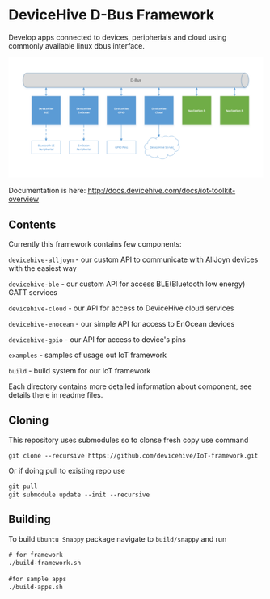 # DeviceHive D-Bus Framework


Develop apps connected to devices, peripherials and cloud using commonly available linux dbus interface.

![](framework.png?raw=true)

Documentation is here: http://docs.devicehive.com/docs/iot-toolkit-overview

## Contents

Currently this framework contains few components:

`devicehive-alljoyn` - our custom API to communicate with AllJoyn devices with the easiest way

`devicehive-ble` - our custom API for access BLE(Bluetooth low energy) GATT services

`devicehive-cloud` - our API for access to DeviceHive cloud services

`devicehive-enocean` - our simple API for access to EnOcean devices

`devicehive-gpio` - our API for access to device's pins

`examples` - samples of usage out IoT framework

`build` - build system for our IoT framework

Each directory contains more detailed information about component, see details there in readme files.


## Cloning

This repository uses submodules so to clonse fresh copy use command
```
git clone --recursive https://github.com/devicehive/IoT-framework.git
```

Or if doing pull to existing repo use
```
git pull
git submodule update --init --recursive
```


## Building 

To build `Ubuntu Snappy` package navigate to `build/snappy` and run 
```
# for framework
./build-framework.sh

#for sample apps
./build-apps.sh
```
